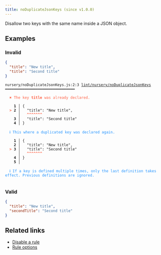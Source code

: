 ```yaml
---
title: noDuplicateJsonKeys (since v1.0.0)
---
```



Disallow two keys with the same name inside a JSON object.

## Examples

### Invalid

```json
{
  "title": "New title",
  "title": "Second title"
}
```

<pre class="language-text"><code class="language-text">nursery/noDuplicateJsonKeys.js:2:3 <a href="https://biomejs.dev/linter/rules/no-duplicate-json-keys">lint/nursery/noDuplicateJsonKeys</a> ━━━━━━━━━━━━━━━━━━━━━━━━━━━━━━━━

<strong><span style="color: Tomato;">  </span></strong><strong><span style="color: Tomato;">✖</span></strong> <span style="color: Tomato;">The key </span><span style="color: Tomato;"><strong>title</strong></span><span style="color: Tomato;"> was already declared.</span>
  
    <strong>1 │ </strong>{
<strong><span style="color: Tomato;">  </span></strong><strong><span style="color: Tomato;">&gt;</span></strong> <strong>2 │ </strong>  &quot;title&quot;: &quot;New title&quot;,
   <strong>   │ </strong>  <strong><span style="color: Tomato;">^</span></strong><strong><span style="color: Tomato;">^</span></strong><strong><span style="color: Tomato;">^</span></strong><strong><span style="color: Tomato;">^</span></strong><strong><span style="color: Tomato;">^</span></strong><strong><span style="color: Tomato;">^</span></strong><strong><span style="color: Tomato;">^</span></strong>
    <strong>3 │ </strong>  &quot;title&quot;: &quot;Second title&quot;
    <strong>4 │ </strong>}
  
<strong><span style="color: rgb(38, 148, 255);">  </span></strong><strong><span style="color: rgb(38, 148, 255);">ℹ</span></strong> <span style="color: rgb(38, 148, 255);">This where a duplicated key was declared again.</span>
  
    <strong>1 │ </strong>{
    <strong>2 │ </strong>  &quot;title&quot;: &quot;New title&quot;,
<strong><span style="color: Tomato;">  </span></strong><strong><span style="color: Tomato;">&gt;</span></strong> <strong>3 │ </strong>  &quot;title&quot;: &quot;Second title&quot;
   <strong>   │ </strong>  <strong><span style="color: Tomato;">^</span></strong><strong><span style="color: Tomato;">^</span></strong><strong><span style="color: Tomato;">^</span></strong><strong><span style="color: Tomato;">^</span></strong><strong><span style="color: Tomato;">^</span></strong><strong><span style="color: Tomato;">^</span></strong><strong><span style="color: Tomato;">^</span></strong>
    <strong>4 │ </strong>}
    <strong>5 │ </strong>
  
<strong><span style="color: rgb(38, 148, 255);">  </span></strong><strong><span style="color: rgb(38, 148, 255);">ℹ</span></strong> <span style="color: rgb(38, 148, 255);">If a key is defined multiple times, only the last definition takes effect. Previous definitions are ignored.</span>
  
</code></pre>

### Valid

```json
{
  "title": "New title",
  "secondTitle": "Second title"
}
```

## Related links

- [Disable a rule](/linter/#disable-a-lint-rule)
- [Rule options](/linter/#rule-options)
